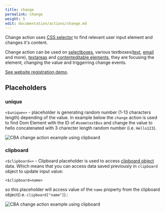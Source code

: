 ```yaml
---
title: change
permalink: change
weight: 5
edit: documentation/actions/change.md
---
```


Change action uses [CSS
selector](https://developer.mozilla.org/en-US/docs/Web/CSS/CSS_Selectors) to
find relevant user input element and changes it's content.

Change action can be used on
[selectboxes](https://developer.mozilla.org/en-US/docs/Web/HTML/Element/select),
various
textboxes([text](https://developer.mozilla.org/en-US/docs/Web/HTML/Element/input/text),
[email](https://developer.mozilla.org/en-US/docs/Web/HTML/Element/input/email)
and more),
[textareas](https://developer.mozilla.org/en-US/docs/Web/HTML/Element/textarea)
and [contenteditable
elements](https://developer.mozilla.org/en-US/docs/Web/HTML/Global_attributes/contenteditable),
they are focusing the element, changing the value and triggerring change events. 

[See website registration demo](https://www.youtube.com/watch?v=_9784gJ4uYk).

## Placeholders

### unique

`<$unique=>` - placeholder is generating random number (1-13 characters length)
depending of the value. In example below the `change` action is used to find Dom
Element with the ID of `#sometextBox` and change the value to hello concatenated
with 3 charecter length random number (i.e. `Hello123`).

![CBA change action example using clipboard](/images/extension/actions/change.jpg)

### clipboard

`<$clipboard=>` - Clipboard placeholder is used to access [clipboard
object](/clipboard) data. Which means that you can access data saved previously
in `clipboard` object to update input value: 

`<$clipboard=name>` 

so this placeholder will access value of the `name` property from the clipboard
object(i.e. `clipboard["name"]`).:

![CBA change action example using clipboard](/images/extension/actions/clipboard/placeholder.jpg)
